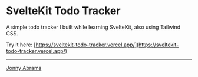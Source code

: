 # SvelteKit Todo Tracker

A simple todo tracker I built while learning SvelteKit, also using Tailwind CSS.

Try it here: [https://sveltekit-todo-tracker.vercel.app/](https://sveltekit-todo-tracker.vercel.app/)

---

[Jonny Abrams](https://github.com/jonnyabrams)